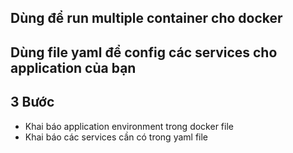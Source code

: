 ## Dùng để run multiple container cho docker
## Dùng file yaml để config các services cho application của bạn
## 3 Bước
+ Khai báo application environment trong docker file 
+ Khai báo các services cần có trong yaml file 
